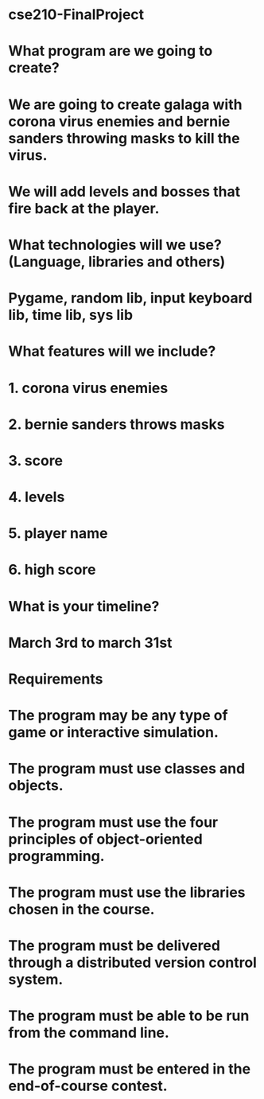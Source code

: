# cse210-FinalProject
#
# What program are we going to create?
# 
# We are going to create galaga with corona virus enemies and bernie sanders throwing masks to kill the virus.
# We will add levels and bosses that fire back at the player.
#
# What technologies will we use? (Language, libraries and others)
#
# Pygame, random lib, input keyboard lib, time lib, sys lib
#
# What features will we include? 
# 1. corona virus enemies
# 2. bernie sanders throws masks
# 3. score
# 4. levels
# 5. player name
# 6. high score
#
# What is your timeline?
# March 3rd to march 31st
#
# Requirements
# The program may be any type of game or interactive simulation.
# The program must use classes and objects.
# The program must use the four principles of object-oriented programming.
# The program must use the libraries chosen in the course.
# The program must be delivered through a distributed version control system.
# The program must be able to be run from the command line.
# The program must be entered in the end-of-course contest.
#
#
